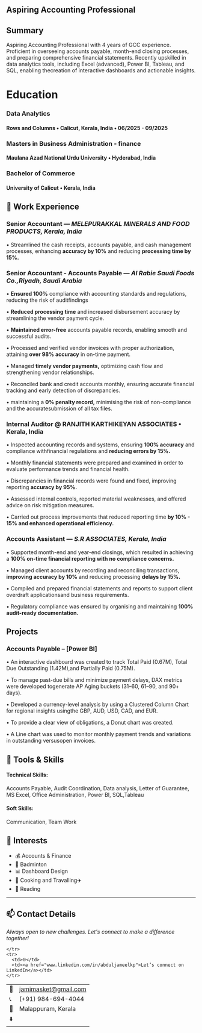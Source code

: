 ## Aspiring Accounting Professional

## Summary 
Aspiring Accounting Professional with 4 years of GCC experience. Proficient in overseeing accounts payable, month-end closing processes, and preparing comprehensive financial statements. Recently upskilled in data analytics tools, including Excel (advanced), Power BI, Tableau, and SQL, enabling thecreation of interactive dashboards and actionable insights.

# Education 
### Data Analytics 
#### Rows and Columns • Calicut, Kerala, India • 06/2025 - 09/2025

### Masters in Business Administration - finance 
#### Maulana Azad National Urdu University • Hyderabad, India

### Bachelor of Commerce
#### University of Calicut • Kerala, India

## 💼  Work Experience

### Senior Accountant — *MELEPURAKKAL MINERALS AND FOOD PRODUCTS, Kerala, India*

• Streamlined the cash receipts, accounts payable, and cash management processes, enhancing **accuracy by 10%** and reducing **processing time by 15%.**


### Senior Accountant - Accounts Payable —  *Al Rabie Saudi Foods Co.,Riyadh, Saudi Arabia*

• **Ensured 100%** compliance with accounting standards and regulations, reducing the risk of auditfindings

• **Reduced processing time** and increased disbursement accuracy by streamlining the vendor payment cycle.

• **Maintained error-free** accounts payable records, enabling smooth and successful audits.

• Processed and verified vendor invoices with proper authorization, attaining **over 98% accuracy** in on-time payment.

• Managed **timely vendor payments,** optimizing cash flow and strengthening vendor relationships.

• Reconciled bank and credit accounts monthly, ensuring accurate financial tracking and early detection of discrepancies.

• maintaining a **0% penalty record,** minimising the risk of non-compliance and the accuratesubmission of all tax files.


###  Internal Auditor @ RANJITH KARTHIKEYAN ASSOCIATES • Kerala, India

• Inspected accounting records and systems, ensuring **100% accuracy** and compliance withfinancial regulations and **reducing errors by 15%.**

• Monthly financial statements were prepared and examined in order to evaluate performance trends and financial health.

• Discrepancies in financial records were found and fixed, improving reporting **accuracy by 95%.**

• Assessed internal controls, reported material weaknesses, and offered advice on risk mitigation measures.

• Carried out process improvements that reduced reporting time **by 10% - 15% and enhanced operational efficiency.**


### Accounts Assistant — *S.R ASSOCIATES, Kerala, India*

• Supported month-end and year-end closings, which resulted in achieving a **100% on-time financial reporting with no compliance concerns.**

• Managed client accounts by recording and reconciling transactions, **improving accuracy by 10%** and reducing processing **delays by 15%.**

• Compiled and prepared financial statements and reports to support client overdraft applicationsand business requirements.

• Regulatory compliance was ensured by organising and maintaining **100% audit-ready documentation.**

## Projects

### Accounts Payable – [Power BI]  

• An interactive dashboard was created to track Total Paid (0.67M), Total Due Outstanding (1.42M),and Partially Paid (0.75M).

• To manage past-due bills and minimize payment delays, DAX metrics were developed togenerate AP Aging buckets (31–60, 61–90, and 90+ days).

• Developed a currency-level analysis by using a Clustered Column Chart for regional insights usingthe GBP, AUD, USD, CAD, and EUR.

• To provide a clear view of obligations, a Donut chart was created.

• A Line chart was used to monitor monthly payment trends and variations in outstanding versusopen invoices.



## 🧠 Tools & Skills  
#### Technical Skills:

 Accounts Payable, Audit Coordination, Data analysis, Letter of Guarantee, MS Excel, Office Administration, Power BI, SQL,Tableau

#### Soft Skills:

 Communication, Team Work

## 🎯 Interests  
- 💰 Accounts & Finance
- 🏸 Badminton
- 📊 Dashboard Design
- 🍳 Cooking and Travalling✈️
- 📖 Reading


---

## 📫 Contact Details  
*Always open to new challenges. Let's connect to make a difference together!*  

<table>
  <tbody>
    <tr>
      <td>📧</td>
      <td><a href="mailto:jamimasket@gmail.com">jamimasket@gmail.com</a></td>
    </tr>
    <tr>
      <td>📞</td>
      <td>(+91) 984-694-4044</td>
    </tr>
    <tr>
      <td>📍</td>
      <td>Malappuram, Kerala</td>
    </tr>
    <tr>
      <td>⬇️</td>
     
    </tr>
    <tr>
      <td>🌐</td>
      <td><a href="www.linkedin.com/in/abduljameelkp">Let’s connect on LinkedIn</a></td>
    </tr>
  </tbody>
</table>


